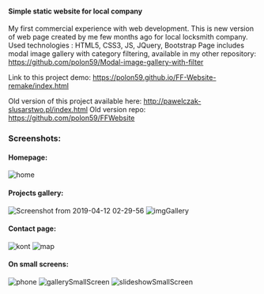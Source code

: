 #### Simple static website for local company
My first commercial experience with web development.
This is new version of web page created by me few months ago for local locksmith company.
Used technologies : HTML5, CSS3, JS, JQuery, Bootstrap
Page includes modal image gallery with category filtering,
available in my other repository: https://github.com/polon59/Modal-image-gallery-with-filter

Link to this project demo: https://polon59.github.io/FF-Website-remake/index.html

Old version of this project available here: http://pawelczak-slusarstwo.pl/index.html
Old version repo: https://github.com/polon59/FFWebsite

### Screenshots:
#### Homepage:

![home](https://user-images.githubusercontent.com/34944174/51428163-cc057c00-1c00-11e9-9898-2380d9c1f625.png)

#### Projects gallery:
![Screenshot from 2019-04-12 02-29-56](https://user-images.githubusercontent.com/34944174/56051088-df326e80-5d4d-11e9-9da0-bce1363592ae.png)
![imgGallery](https://user-images.githubusercontent.com/34944174/56051247-4bad6d80-5d4e-11e9-9d42-10a4d60708c4.png)

#### Contact page:
![kont](https://user-images.githubusercontent.com/34944174/51428171-e50e2d00-1c00-11e9-8cd6-08505de71135.png)
![map](https://user-images.githubusercontent.com/34944174/51428178-f0615880-1c00-11e9-9e11-7c4a49976256.png)

#### On small screens:
![phone](https://user-images.githubusercontent.com/34944174/51428194-1981e900-1c01-11e9-910a-b61ffaede946.png)
![gallerySmallScreen](https://user-images.githubusercontent.com/34944174/56051611-8cf24d00-5d4f-11e9-8040-51156894f178.png)
![slideshowSmallScreen](https://user-images.githubusercontent.com/34944174/56051524-3258f100-5d4f-11e9-86ea-9e2cd39af4b0.png)

